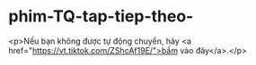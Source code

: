 # phim-TQ-tap-tiep-theo-
&lt;p>Nếu bạn không được tự động chuyển, hãy &lt;a href="https://vt.tiktok.com/ZShcAf19E/">bấm vào đây&lt;/a>.&lt;/p>
